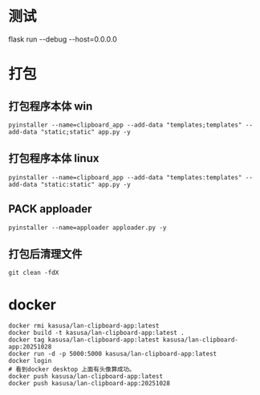 # 测试

flask run --debug --host=0.0.0.0

# 打包

## 打包程序本体 win
```
pyinstaller --name=clipboard_app --add-data "templates;templates" --add-data "static;static" app.py -y
```

## 打包程序本体 linux
```
pyinstaller --name=clipboard_app --add-data "templates:templates" --add-data "static:static" app.py -y
```

## PACK apploader
```
pyinstaller --name=apploader apploader.py -y
```

## 打包后清理文件
```
git clean -fdX
```

# docker

```
docker rmi kasusa/lan-clipboard-app:latest
docker build -t kasusa/lan-clipboard-app:latest .
docker tag kasusa/lan-clipboard-app:latest kasusa/lan-clipboard-app:20251028
docker run -d -p 5000:5000 kasusa/lan-clipboard-app:latest
docker login
# 看到docker desktop 上面有头像算成功。
docker push kasusa/lan-clipboard-app:latest
docker push kasusa/lan-clipboard-app:20251028
```


